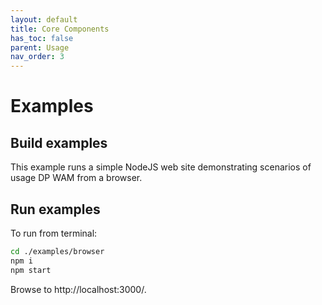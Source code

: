 ```yaml
---
layout: default
title: Core Components
has_toc: false  
parent: Usage
nav_order: 3
---
```


# Examples

## Build examples

This example runs a simple NodeJS web site demonstrating scenarios of usage DP WAM from a browser.

## Run examples

To run from terminal:

``` bash
cd ./examples/browser
npm i
npm start
```

Browse to http://localhost:3000/.
